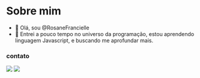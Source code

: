 # Sobre mim

- 👋 Olá, sou @RosaneFrancielle
- 👀 Entrei a pouco tempo no universo da programação, estou aprendendo linguagem Javascript, e buscando me aprofundar mais. 

### contato

<a href = "franvieira2@hotmail.com"><img src="https://img.shields.io/badge/Gmail-D14836?style=for-the-badge&logo=gmail&logoColor=white" target="_blank"></a>
<a href="https://instagram.com/rosane_francielle" target="_blank"><img src="https://img.shields.io/badge/-Instagram-%23E4405F?style=for-the-badge&logo=instagram&logoColor=white" target="_blank"></a>
<!---
RosaneFrancielle/RosaneFrancielle is a ✨ special ✨ repository because its `README.md` (this file) appears on your GitHub profile.
You can click the Preview link to take a look at your changes.
--->
